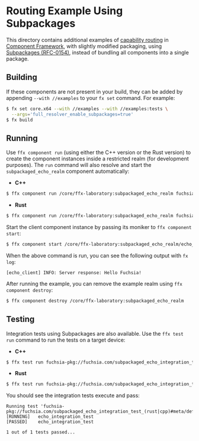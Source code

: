 # Routing Example Using Subpackages

This directory contains additional examples of
[capability routing](/docs/concepts/components/component_manifests#capability-routing)
in [Component Framework](/docs/concepts/components/introduction.md), with
slightly modified packaging, using
[Subpackages (RFC-0154)](/docs/contribute/governance/rfcs/0154_subpackages.md), instead of bundling
all components into a single package.

## Building

If these components are not present in your build, they can be added by
appending `--with //examples` to your `fx set` command. For example:

<!--
TODO(fxbug.dev/102652): Remove --args='full_resolver_enable_subpackages=true'
when the feature flag is no longer needed:
-->

```bash
$ fx set core.x64 --with //examples --with //examples:tests \
  --args='full_resolver_enable_subpackages=true'
$ fx build
```

## Running

Use `ffx component run` (using either the C++ version or the Rust version) to
create the component instances inside a restricted realm (for development
purposes). The `run` command will also resolve and start the
`subpackaged_echo_realm` component automatically:

-   **C++**

```bash
$ ffx component run /core/ffx-laboratory:subpackaged_echo_realm fuchsia-pkg://fuchsia.com/subpackaged_echo_realm_cpp#meta/default.cm
```

-   **Rust**

```bash
$ ffx component run /core/ffx-laboratory:subpackaged_echo_realm fuchsia-pkg://fuchsia.com/subpackaged_echo_realm_rust#meta/default.cm
```

Start the client component instance by passing its moniker to
`ffx component start`:

```bash
$ ffx component start /core/ffx-laboratory:subpackaged_echo_realm/echo_client
```

When the above command is run, you can see the following output with `fx log`:

```
[echo_client] INFO: Server response: Hello Fuchsia!
```

After running the example, you can remove the example realm using
`ffx component destroy`:

```bash
$ ffx component destroy /core/ffx-laboratory:subpackaged_echo_realm
```

## Testing

Integration tests using Subpackages are also available. Use the `ffx test run`
command to run the tests on a target device:

-   **C++**

```bash
$ ffx test run fuchsia-pkg://fuchsia.com/subpackaged_echo_integration_test_cpp#meta/default.cm
```

-   **Rust**

```bash
$ ffx test run fuchsia-pkg://fuchsia.com/subpackaged_echo_integration_test_rust#meta/default.cm
```

You should see the integration tests execute and pass:

```
Running test 'fuchsia-pkg://fuchsia.com/subpackaged_echo_integration_test_(rust|cpp)#meta/default.cm'
[RUNNING]	echo_integration_test
[PASSED]	echo_integration_test

1 out of 1 tests passed...
```
